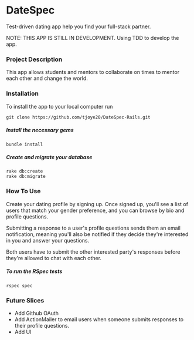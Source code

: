 # DateSpec

Test-driven dating app help you find your full-stack partner.

NOTE: THIS APP IS STILL IN DEVELOPMENT. Using TDD to develop the app.

### Project Description

This app allows students and mentors to collaborate on times to mentor each other and change the world.  

### Installation
To install the app to your local computer run

    git clone https://github.com/tjoye20/DateSpec-Rails.git

##### Install the necessary gems

    bundle install

##### Create and migrate your database

    rake db:create
    rake db:migrate

### How To Use

Create your dating profile by signing up. Once signed up, you'll see a list of users that match your gender preference, and you can browse by bio and profile questions.

Submitting a response to a user's profile questions sends them an email notification, meaning you'll also be notified if they decide they're interested in you and answer your questions.

Both users have to submit the other interested party's responses before they're allowed to chat with each other.

##### To run the RSpec tests

    rspec spec

### Future Slices

* Add Github OAuth  
* Add ActionMailer to email users when someone submits responses to their profile questions.
* Add UI
